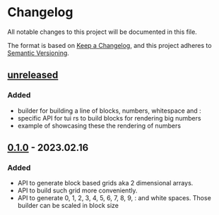 # Changelog

All notable changes to this project will be documented in this file.

The format is based on [Keep a Changelog](https://keepachangelog.com/en/1.0.0/),
and this project adheres to [Semantic Versioning](https://semver.org/spec/v2.0.0.html).

## [unreleased] 

### Added

- builder for building a line of blocks, numbers, whitespace and : 
- specific API for tui rs to build blocks for rendering big numbers
- example of showcasing these the rendering of numbers

## [0.1.0] - 2023.02.16

### Added

- API to generate block based grids aka 2 dimensional arrays.
- API to build such grid more conveniently.
- API to generate 0, 1, 2, 3, 4, 5, 6, 7, 8, 9, : and white spaces. 
  Those builder can be scaled in block size

[unreleased]: https://github.com/BoolPurist/daily_ruster_man/compare/v0.1.0...HEAD
[0.1.0]:https://github.com/BoolPurist/tui_block_builder/releases/tag/v0.1.0
